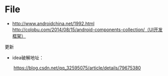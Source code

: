 # File
* http://www.androidchina.net/1992.html  http://colobu.com/2014/08/15/android-components-collection/（UI开发框架）

更新

* idea破解地址：

  ​	https://blog.csdn.net/qq_32595075/article/details/79675380

